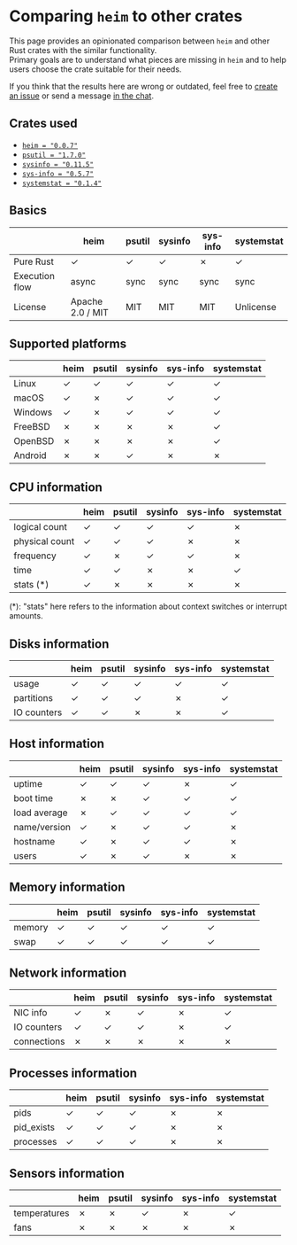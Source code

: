 # Comparing `heim` to other crates

This page provides an opinionated comparison between `heim` and
other Rust crates with the similar functionality.\
Primary goals are to understand what pieces are missing in `heim`
and to help users choose the crate suitable for their needs.

If you think that the results here are wrong or outdated,
feel free to [create an issue](https://github.com/heim-rs/heim/issues/new)
or send a message [in the chat](https://gitter.im/heim-rs/heim).

## Crates used

* [`heim = "0.0.7"`](https://crates.io/crates/heim)
* [`psutil = "1.7.0"`](https://crates.io/crates/psutil)
* [`sysinfo = "0.11.5"`](https://crates.io/crates/sysinfo)
* [`sys-info = "0.5.7"`](https://crates.io/crates/sys-info)
* [`systemstat = "0.1.4"`](https://crates.io/crates/systemstat)

## Basics

|                | heim             | psutil | sysinfo | sys-info | systemstat |
|----------------|------------------|--------|---------|----------|------------|
| Pure Rust      | ✓                | ✓      | ✓       | ✗        | ✓          |
| Execution flow | async            | sync   | sync    | sync     | sync       |
| License        | Apache 2.0 / MIT | MIT    | MIT     | MIT      | Unlicense  |

## Supported platforms

|            | heim     | psutil | sysinfo | sys-info | systemstat |
|------------|----------|--------|---------|----------|------------|
| Linux      | ✓        | ✓      | ✓       | ✓        | ✓          |
| macOS      | ✓        | ✗      | ✓       | ✓        | ✓          |
| Windows    | ✓        | ✗      | ✓       | ✓        | ✓          |
| FreeBSD    | ✗        | ✗      | ✗       | ✗        | ✓          |
| OpenBSD    | ✗        | ✗      | ✗       | ✗        | ✓          |
| Android    | ✗        | ✗      | ✓       | ✗        | ✗          |

## CPU information

|                | heim     | psutil | sysinfo | sys-info | systemstat |
|----------------|----------|--------|---------|----------|------------|
| logical count  | ✓        | ✓      | ✓       | ✓        | ✗          |
| physical count | ✓        | ✓      | ✓       | ✗        | ✗          |
| frequency      | ✓        | ✗      | ✓       | ✓        | ✗          |
| time           | ✓        | ✓      | ✗       | ✗        | ✓          |
| stats (*)      | ✓        | ✗      | ✗       | ✗        | ✗          |

(*): "stats" here refers to the information about context switches or interrupt
amounts.

## Disks information

|                | heim     | psutil | sysinfo | sys-info | systemstat |
|----------------|----------|--------|---------|----------|------------|
| usage          | ✓        | ✓      | ✓       | ✓        | ✓          |
| partitions     | ✓        | ✓      | ✓       | ✗        | ✓          |
| IO counters    | ✓        | ✓      | ✗       | ✗        | ✓          |

## Host information

|                  | heim     | psutil | sysinfo | sys-info | systemstat |
|------------------|----------|--------|---------|----------|------------|
| uptime           | ✓        | ✓      | ✓       | ✗        | ✓          |
| boot time        | ✗        | ✗      | ✓       | ✓        | ✓          |
| load average     | ✗        | ✓      | ✓       | ✓        | ✓          |
| name/version     | ✓        | ✗      | ✓       | ✓        | ✗          |
| hostname         | ✓        | ✗      | ✓       | ✓        | ✗          |
| users            | ✓        | ✗      | ✓       | ✗        | ✗          |

## Memory information

|         | heim     | psutil | sysinfo | sys-info | systemstat |
|---------|----------|--------|---------|----------|------------|
| memory  | ✓        | ✓      | ✓       | ✓        | ✓          |
| swap    | ✓        | ✓      | ✓       | ✓        | ✓          |

## Network information

|             | heim     | psutil | sysinfo | sys-info | systemstat |
|-------------|----------|--------|---------|----------|------------|
| NIC info    | ✓        | ✗      | ✓       | ✗        | ✓          |
| IO counters | ✓        | ✓      | ✓       | ✗        | ✓          |
| connections | ✗        | ✗      | ✗       | ✗        | ✗          |

## Processes information

|             | heim     | psutil | sysinfo | sys-info | systemstat |
|-------------|----------|--------|---------|----------|------------|
| pids        | ✓        | ✓      | ✓       | ✗        | ✗          |
| pid_exists  | ✓        | ✓      | ✓       | ✗        | ✗          |
| processes   | ✓        | ✓      | ✓       | ✗        | ✗          |

## Sensors information

|              | heim     | psutil | sysinfo | sys-info | systemstat |
|--------------|----------|--------|---------|----------|------------|
| temperatures | ✗        | ✗      | ✓       | ✗        | ✓          |
| fans         | ✗        | ✗      | ✗       | ✗        | ✗          |
